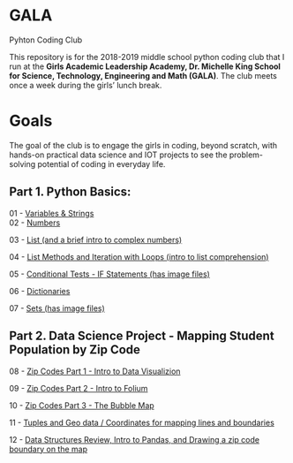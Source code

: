 # GALA
Pyhton Coding Club

This repository is for the 2018-2019 middle school python coding club that I run at the **Girls Academic Leadership Academy, Dr. Michelle King School for Science, Technology, Engineering and Math (GALA)**.  The club meets once a week during the girls’ lunch break. 

# Goals
The goal of the club is to engage the girls in coding, beyond scratch, with hands-on practical data science and IOT projects to see the problem-solving potential of coding in everyday life. 

## Part 1. Python Basics:
01 - [Variables & Strings](html/GALA_Coding_Club_01.html)<br>
02 - [Numbers](html/GALA_Coding_Club_02.html)

03 - [List (and a brief intro to complex numbers)](html/GALA_Coding_Club_03.html)

04 - [List Methods and Iteration with Loops (intro to list comprehension)](html/GALA_Coding_Club_04.html)

05 - [Conditional Tests - IF Statements (has image files)](html/GALA_Coding_Club_05.html)

06 - [Dictionaries](html/GALA_Coding_Club_06.html)

07 - [Sets (has image files)](html/GALA_Coding_Club_07.html)

## Part 2. Data Science Project - Mapping Student Population by Zip Code
08 - [Zip Codes Part 1 - Intro to Data Visualizion](html/GALA_Coding_Club_08.html)

09 - [Zip Codes Part 2 - Intro to Folium](html/GALA_Coding_Club_09.html)

10 - [Zip Codes Part 3 - The Bubble Map](html/GALA_Coding_Club_10.html)

11 - [Tuples and Geo data / Coordinates for mapping lines and boundaries](html/GALA_Coding_Club_11.html)

12 - [Data Structures Review, Intro to Pandas, and Drawing a zip code boundary on the map](html/GALA_Coding_Club_12.html)
